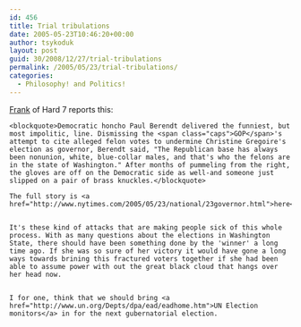 ```yaml
---
id: 456
title: Trial tribulations
date: 2005-05-23T10:46:20+00:00
author: tsykoduk
layout: post
guid: 30/2008/12/27/trial-tribulations
permalink: /2005/05/23/trial-tribulations/
categories:
  - Philosophy! and Politics!
---
```

<a href="http://www.spokane7.com/blogs/hard7/archive.asp?postID=1581">Frank</a> of Hard 7 reports this:


	<blockquote>Democratic honcho Paul Berendt delivered the funniest, but most impolitic, line. Dismissing the <span class="caps">GOP</span>'s attempt to cite alleged felon votes to undermine Christine Gregoire's election as governor, Berendt said, "The Republican base has always been nonunion, white, blue-collar males, and that's who the felons are in the state of Washington." After months of pummeling from the right, the gloves are off on the Democratic side as well-and someone just slipped on a pair of brass knuckles.</blockquote>

	The full story is <a href="http://www.nytimes.com/2005/05/23/national/23governor.html">here</a>.


	It's these kind of attacks that are making people sick of this whole process. With as many questions about the elections in Washington State, there should have been something done by the 'winner' a long time ago. If she was so sure of her victory it would have gone a long ways towards brining this fractured voters together if she had been able to assume power with out the great black cloud that hangs over her head now.


	I for one, think that we should bring <a href="http://www.un.org/Depts/dpa/ead/eadhome.htm">UN Election monitors</a> in for the next gubernatorial election.